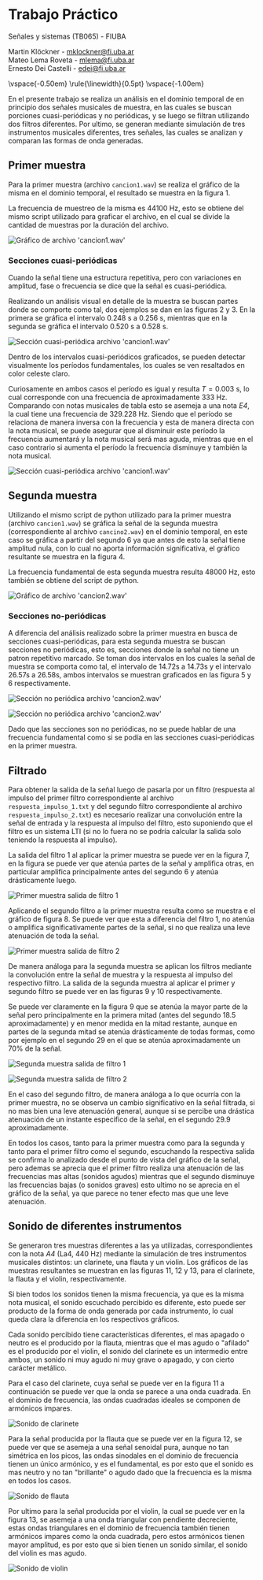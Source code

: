 # Trabajo Práctico

Señales y sistemas (TB065) - FIUBA  

Martin Klöckner      - [mklockner@fi.uba.ar](mailto:mklockner@fi.uba.ar)  
Mateo Lema Roveta    - [mlema@fi.uba.ar](mailto:mlema@fi.uba.ar)  
Ernesto Dei Castelli - [edei@fi.uba.ar](mailto:edei@fi.uba.ar)  

\vspace{-0.50em}
\rule{\linewidth}{0.5pt}
\vspace{-1.00em}

En el presente trabajo se realiza un análisis en el dominio temporal de en
principio dos señales musicales de muestra, en las cuales se buscan porciones
cuasi-periódicas y no periódicas, y se luego se filtran utilizando dos filtros
diferentes.  Por ultimo, se generan mediante simulación de tres instrumentos
musicales diferentes, tres señales, las cuales se analizan y comparan las formas
de onda generadas.

## Primer muestra

Para la primer muestra (archivo `cancion1.wav`) se realiza el gráfico de la
misma en el dominio temporal, el resultado se muestra en la figura 1.

La frecuencia de muestreo de la misma es 44100 Hz, esto se obtiene del mismo
script utilizado para graficar el archivo, en el cual se divide la cantidad de
muestras por la duración del archivo.

![Gráfico de archivo 'cancion1.wav'](../plot/cancion1.png)

### Secciones cuasi-periódicas

Cuando la señal tiene una estructura repetitiva, pero con variaciones en
amplitud, fase o frecuencia se dice que la señal es cuasi-periódica.

Realizando un análisis visual en detalle de la muestra se buscan partes donde se
comporte como tal, dos ejemplos se dan en las figuras 2 y 3. En la primera se
gráfica el intervalo $0.248$ s a $0.256$ s, mientras que en la segunda se
gráfica el intervalo $0.520$ s a $0.528$ s.

![Sección cuasi-periódica archivo 'cancion1.wav'](../plot/cancion1_0_248s_a_0_256s.png)


Dentro de los intervalos cuasi-periódicos graficados, se pueden detectar
visualmente los períodos fundamentales, los cuales se ven resaltados en color
celeste claro.

Curiosamente en ambos casos el período es igual y resulta $T=0.003$ s,
lo cual corresponde con una frecuencia de aproximadamente $333$ Hz. Comparando
con notas musicales de tabla esto se asemeja a una nota *E4*, la cual tiene una
frecuencia de $329.228$ Hz. Siendo que el período se relaciona de manera inversa
con la frecuencia y esta de manera directa con la nota musical, se puede
asegurar que al disminuir este período la frecuencia aumentará y la nota musical
será mas aguda, mientras que en el caso contrario si aumenta el período la
frecuencia disminuye y también la nota musical.

![Sección cuasi-periódica archivo 'cancion1.wav'](../plot/cancion1_0_52s_a_0_528s.png)

## Segunda muestra

Utilizando el mismo script de python utilizado para la primer muestra (archivo
`cancion1.wav`) se gráfica la señal de la segunda muestra (correspondiente al
archivo `cancino2.wav`) en el dominio temporal, en este caso se gráfica a partir
del segundo 6 ya que antes de esto la señal tiene amplitud nula, con lo cual no
aporta información significativa, el gráfico resultante se muestra en la figura
4.

La frecuencia fundamental de esta segunda muestra resulta $48000$ Hz, esto
también se obtiene del script de python.

![Gráfico de archivo 'cancion2.wav'](../plot/cancion2_6s.png)

### Secciones no-periódicas

A diferencia del análisis realizado sobre la primer muestra en busca de
secciones cuasi-periódicas, para esta segunda muestra se buscan secciones no
periódicas, esto es, secciones donde la señal no tiene un patron repetitivo
marcado. Se toman dos intervalos en los cuales la señal de muestra se
comporta como tal, el intervalo de $14.72$s a $14.73$s y el intervalo $26.57$s a
$26.58$s, ambos intervalos se muestran graficados en las figura 5 y 6
respectivamente.

![Sección no periódica archivo 'cancion2.wav'](../plot/cancion2_14_72s_a_14_73s.png)

![Sección no periódica archivo 'cancion2.wav'](../plot/cancion2_26_57s_a_26_58s.png)

Dado que las secciones son no periódicas, no se puede hablar de una frecuencia
fundamental como si se podía en las secciones cuasi-periódicas en la primer
muestra.

## Filtrado

Para obtener la salida de la señal luego de pasarla por un filtro (respuesta al
impulso del primer filtro correspondiente al archivo `respuesta_impulso_1.txt` y
del segundo filtro correspondiente al archivo `respuesta_impulso_2.txt`) es
necesario realizar una convolución entre la señal de entrada y la respuesta al
impulso del filtro, esto suponiendo que el filtro es un sistema LTI (si no lo
fuera no se podría calcular la salida solo teniendo la respuesta al impulso).

La salida del filtro 1 al aplicar la primer muestra se puede ver en la figura 7,
en la figura se puede ver que atenúa partes de la señal y amplifica otras, en
particular amplifica principalmente antes del segundo $6$ y atenúa drásticamente
luego.

![Primer muestra salida de filtro 1](../plot/cancion1_filter1_output_compare.png)

Aplicando el segundo filtro a la primer muestra resulta como se muestra e el
gráfico de figura 8. Se puede ver que esta a diferencia del filtro 1, no atenúa
o amplifica significativamente partes de la señal, si no que realiza una leve
atenuación de toda la señal.

![Primer muestra salida de filtro 2](../plot/cancion1_filter2_output_compare.png)

De manera análoga para la segunda muestra se aplican los filtros mediante la
convolución entre la señal de muestra y la respuesta al impulso del respectivo
filtro. La salida de la segunda muestra al aplicar el primer y segundo filtro se
puede ver en las figuras 9 y 10 respectivamente.

Se puede ver claramente en la figura 9 que se atenúa la mayor parte de la señal
pero principalmente en la primera mitad (antes del segundo $18.5$
aproximadamente) y en menor medida en la mitad restante, aunque en partes de la
segunda mitad se atenúa drásticamente de todas formas, como por ejemplo en el
segundo $29$ en el que se atenúa aproximadamente un 70% de la señal.

![Segunda muestra salida de filtro 1](../plot/cancion2_6s_filter1_output_compare.png)

![Segunda muestra salida de filtro 2](../plot/cancion2_6s_filter2_output_compare.png)

En el caso del segundo filtro, de manera análoga a lo que ocurría con la primer
muestra, no se observa un cambio significativo en la señal filtrada, si no mas
bien una leve atenuación general, aunque si se percibe una drástica atenuación
de un instante especifico de la señal, en el segundo $29.9$ aproximadamente.

En todos los casos, tanto para la primer muestra como para la segunda y tanto
para el primer filtro como el segundo, escuchando la respectiva salida se
confirma lo analizado desde el punto de vista del gráfico de la señal, pero
ademas se aprecia que el primer filtro realiza una atenuación de las frecuencias
mas altas (sonidos agudos) mientras que el segundo disminuye las frecuencias
bajas (o sonidos graves) esto ultimo no se aprecia en el gráfico de la señal, ya
que parece no tener efecto mas que une leve atenuación.

## Sonido de diferentes instrumentos

Se generaron tres muestras diferentes a las ya utilizadas, correspondientes con
la nota *A4* (La4, $440$ Hz) mediante la simulación de tres instrumentos
musicales distintos: un clarinete, una flauta y un violin. Los gráficos de las
muestras resultantes se muestran en las figuras 11, 12 y 13, para el clarinete,
la flauta y el violin, respectivamente.

Si bien todos los sonidos tienen la misma frecuencia, ya que es la misma nota
musical, el sonido escuchado percibido es diferente, esto puede ser producto de
la forma de onda generada por cada instrumento, lo cual queda clara la
diferencia en los respectivos gráficos.

Cada sonido percibido tiene características diferentes, el mas apagado o neutro
es el producido por la flauta, mientras que el mas agudo o "afilado" es el
producido por el violin, el sonido del clarinete es un intermedio entre ambos,
un sonido ni muy agudo ni muy grave o apagado, y con cierto carácter metálico.

Para el caso del clarinete, cuya señal se puede ver en la figura 11 a
continuación se puede ver que la onda se parece a una onda cuadrada. En el
dominio de frecuencia, las ondas cuadradas ideales se componen de armónicos
impares.

![Sonido de clarinete](../plot/a4_clarinete.png)

Para la señal producida por la flauta que se puede ver en la figura 12, se puede
ver que se asemeja a una señal senoidal pura, aunque no tan simétrica en los
picos, las ondas sinodales en el dominio de frecuencia tienen un único armónico,
y es el fundamental, es por esto que el sonido es mas neutro y no tan
"brillante" o agudo dado que la frecuencia es la misma en todos los casos.

![Sonido de flauta](../plot/a4_flauta.png)

Por ultimo para la señal producida por el violin, la cual se puede ver en la
figura 13, se asemeja a una onda triangular con pendiente decreciente, estas
ondas triangulares en el dominio de frecuencia también tienen armónicos impares
como la onda cuadrada, pero estos armónicos tienen mayor amplitud, es por esto
que si bien tienen un sonido similar, el sonido del violin es mas agudo.

![Sonido de violin](../plot/a4_violin.png)
